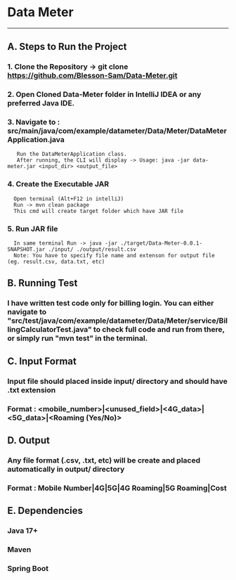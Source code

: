 # Data Meter
------------

## A. Steps to Run the Project

### 1. Clone the Repository -> git clone https://github.com/Blesson-Sam/Data-Meter.git

### 2. Open Cloned Data-Meter folder in IntelliJ IDEA or any preferred Java IDE.

### 3. Navigate to : src/main/java/com/example/datameter/Data/Meter/DataMeterApplication.java 
       Run the DataMeterApplication class.
       After running, the CLI will display -> Usage: java -jar data-meter.jar <input_dir> <output_file>

### 4. Create the Executable JAR
      Open terminal (Alt+F12 in intelliJ)
      Run -> mvn clean package
      This cmd will create target folder which have JAR file

### 5. Run JAR file
      In same terminal Run -> java -jar ./target/Data-Meter-0.0.1-SNAPSHOT.jar ./input/ ./output/result.csv
      Note: You have to specify file name and extenson for output file (eg. result.csv, data.txt, etc)

## B. Running Test

### I have written test code only for billing login. You can either navigate to "src/test/java/com/example/datameter/Data/Meter/service/BillingCalculatorTest.java" to check full code and run from there, or simply run "mvn test" in the terminal.

## C. Input Format

### Input file should placed inside input/ directory and should have .txt extension
### Format : <mobile_number>|<unused_field>|<4G_data>|<5G_data>|<Roaming (Yes/No)>

## D. Output

### Any file format (.csv, .txt, etc) will be create and placed automatically in output/ directory
### Format : Mobile Number|4G|5G|4G Roaming|5G Roaming|Cost

## E. Dependencies

### Java 17+
### Maven
### Spring Boot









